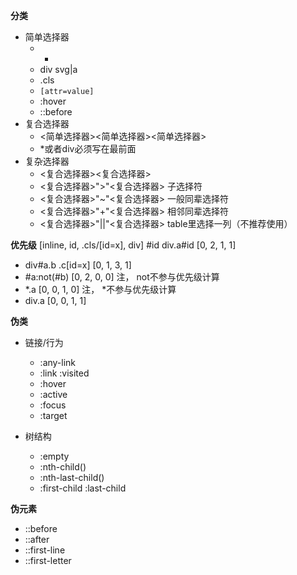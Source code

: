 **分类**

+ 简单选择器          
  - *               
  - div svg|a       
  - .cls            
  - `[attr=value]`  
  - :hover          
  - ::before        
+ 复合选择器
  - <简单选择器><简单选择器><简单选择器>
  - *或者div必须写在最前面
+ 复杂选择器
  - <复合选择器><sp><复合选择器>
  - <复合选择器>">"<复合选择器>   子选择符
  - <复合选择器>"~"<复合选择器>   一般同辈选择符
  - <复合选择器>"+"<复合选择器>   相邻同辈选择符
  - <复合选择器>"||"<复合选择器>  table里选择一列（不推荐使用）

**优先级**
              [inline, id, .cls/[id=x], div]
#id div.a#id  [0, 2, 1, 1]

+ div#a.b .c[id=x]    [0, 1, 3, 1]
+ #a:not(#b)          [0, 2, 0, 0] 注， not不参与优先级计算
+ *.a                 [0, 0, 1, 0] 注， *不参与优先级计算
+ div.a               [0, 0, 1, 1]

**伪类**

+ 链接/行为
  - :any-link
  - :link :visited
  - :hover
  - :active
  - :focus
  - :target

+ 树结构
  - :empty
  - :nth-child()
  - :nth-last-child()
  - :first-child :last-child

**伪元素**

+ ::before
+ ::after
+ ::first-line
+ ::first-letter
